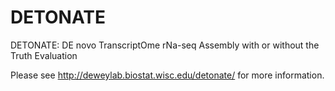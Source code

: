 DETONATE
========

DETONATE: DE novo TranscriptOme rNa-seq Assembly with or without the Truth Evaluation

Please see http://deweylab.biostat.wisc.edu/detonate/ for more information.
